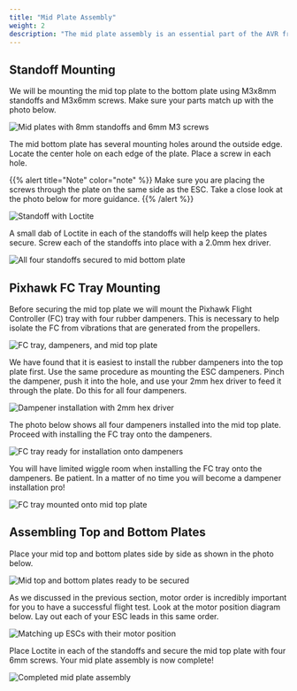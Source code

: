 ```yaml
---
title: "Mid Plate Assembly"
weight: 2
description: "The mid plate assembly is an essential part of the AVR frame. It holds the motor arms, ESC leads, and Pixhawk FC."
---
```


## Standoff Mounting

We will be mounting the mid top plate to the bottom plate using M3x8mm standoffs and M3x6mm screws. Make sure your parts match up with the photo below.

![Mid plates with 8mm standoffs and 6mm M3 screws](mid_plate_assembly_1.jpg)

The mid bottom plate has several mounting holes around the outside edge. Locate the center hole on each edge of the plate. Place a screw in each hole.

{{% alert title="Note" color="note" %}}
Make sure you are placing the screws through the plate on the same side as the ESC. Take a close look at the photo below for more guidance.
{{% /alert %}}

![Standoff with Loctite](mid_plate_assembly_2.jpg)

A small dab of Loctite in each of the standoffs will help keep the plates secure. Screw each of the standoffs into place with a 2.0mm hex driver.

![All four standoffs secured to mid bottom plate](mid_plate_assembly_3.jpg)

## Pixhawk FC Tray Mounting

Before securing the mid top plate we will mount the Pixhawk Flight Controller (FC) tray with four rubber dampeners. This is necessary to help isolate the FC from vibrations that are generated from the propellers.

![FC tray, dampeners, and mid top plate](mid_plate_assembly_4.jpg)

We have found that it is easiest to install the rubber dampeners into the top plate first. Use the same procedure as mounting the ESC dampeners. Pinch the dampener, push it into the hole, and use your 2mm hex driver to feed it through the plate. Do this for all four dampeners.

![Dampener installation with 2mm hex driver](mid_plate_assembly_5.jpg)

The photo below shows all four dampeners installed into the mid top plate. Proceed with installing the FC tray onto the dampeners.

![FC tray ready for installation onto dampeners](mid_plate_assembly_6.jpg)

You will have limited wiggle room when installing the FC tray onto the dampeners. Be patient. In a matter of no time you will become a dampener installation pro!

![FC tray mounted onto mid top plate](mid_plate_assembly_7.jpg)

## Assembling Top and Bottom Plates

Place your mid top and bottom plates side by side as shown in the photo below.

![Mid top and bottom plates ready to be secured](mid_plate_assembly_8.jpg)

As we discussed in the previous section, motor order is incredibly important for you to have a successful flight test. Look at the motor position diagram below. Lay out each of your ESC leads in this same order.

![Matching up ESCs with their motor position](mid_plate_assembly_9.jpg)

Place Loctite in each of the standoffs and secure the mid top plate with four 6mm screws. Your mid plate assembly is now complete!

![Completed mid plate assembly](mid_plate_assembly_10.jpg)
